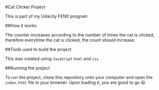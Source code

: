 #Cat Clicker Project

This is part of my Udacity FEND program

##How it works

The counter increases according to the number of times the cat is clicked, therefore everytime the cat is clicked, the count should increase.

##Tools used to build the project

This was created using `JavaSript` `html` and `css`

##Running the project

To run the project, clone this repository onto your computer and open the `index.html` file in your browser.
Upon loading it, you are good to go :smiley:
